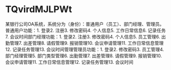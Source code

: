 # TQvirdMJLPWt
某银行公司OA系统，系统分为（身份）：普通用户（员工）、部门经理、管理员。普通用户功能：1. 登录2. 注册3. 修改密码4. 个人信息5. 工作日常信息6. 记录任务7. 会议时间部门经理功能：1. 登录2. 注册3. 修改密码4. 个人信息5. 员工管理6. 出勤管理7. 出差管理8. 请假管理9. 报销管理10. 会议申请管理11. 工作日常信息管理12. 记录任务管理13. 会议时间管理管理员功能：1. 登录2. 修改密码3. 员工管理4. 部门经理管理5. 部门类型管理6. 出勤管理7. 出差管理8. 请假管理9. 报销管理10. 会议申请管理11. 工作日常信息管理12. 记录任务管理13. 会议时间
